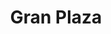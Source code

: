 ---
title: "Gran Plaza"
url: /ciudad-de-panama/gran-plaza-avenida-federico-guardia/
shop: centro comercial
---